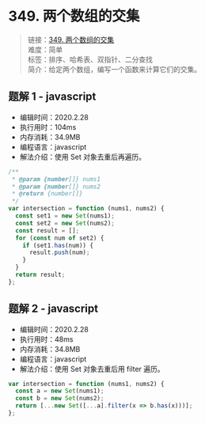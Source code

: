 # 349. 两个数组的交集

> 链接：[349. 两个数组的交集](https://leetcode-cn.com/problems/intersection-of-two-arrays/)  
> 难度：简单  
> 标签：排序、哈希表、双指针、二分查找  
> 简介：给定两个数组，编写一个函数来计算它们的交集。

## 题解 1 - javascript

- 编辑时间：2020.2.28
- 执行用时：104ms
- 内存消耗：34.9MB
- 编程语言：javascript
- 解法介绍：使用 Set 对象去重后再遍历。

```javascript
/**
 * @param {number[]} nums1
 * @param {number[]} nums2
 * @return {number[]}
 */
var intersection = function (nums1, nums2) {
  const set1 = new Set(nums1);
  const set2 = new Set(nums2);
  const result = [];
  for (const num of set2) {
    if (set1.has(num)) {
      result.push(num);
    }
  }
  return result;
};
```

## 题解 2 - javascript

- 编辑时间：2020.2.28
- 执行用时：48ms
- 内存消耗：34.8MB
- 编程语言：javascript
- 解法介绍：使用 Set 对象去重后用 filter 遍历。

```javascript
var intersection = function (nums1, nums2) {
  const a = new Set(nums1);
  const b = new Set(nums2);
  return [...new Set([...a].filter(x => b.has(x)))];
};
```
